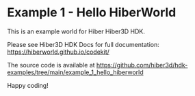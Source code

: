 # Example 1 - Hello HiberWorld

This is an example world for Hiber Hiber3D HDK.

Please see Hiber3D HDK Docs for full documentation:
https://hiberworld.github.io/codekit/

The source code is available at
https://github.com/hiber3d/hdk-examples/tree/main/example_1_hello_hiberworld

Happy coding!
